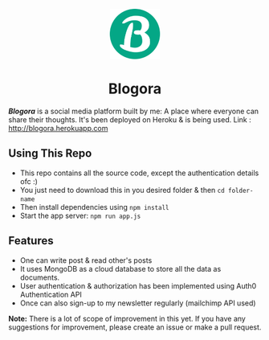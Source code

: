 <p align="center">
  <a href="http://blogora.herokuapp.com">
    <img src="icon.png" alt="Logo" width="100" height="100">
  </a>
  <b><h1 align="center">Blogora</h1></b>

***Blogora*** is a social media platform built by me: A place where everyone can share their thoughts.
It's been deployed on Heroku & is being used.
Link : http://blogora.herokuapp.com

## Using This Repo
* This repo contains all the source code, except the authentication details ofc :)
* You just need to download this in you desired folder & then `cd folder-name`
* Then install dependencies using `npm install`
* Start the app server: ` npm run app.js `

## Features
* One can write post & read other's posts
* It uses MongoDB as a cloud database to store all the data as documents.
* User authentication & authorization has been implemented using Auth0 Authentication API
* Once can also sign-up to my newsletter regularly (mailchimp API used)

**Note:** There is a lot of scope of improvement in this yet. If you have any suggestions for improvement, please create an issue or make a pull request.
